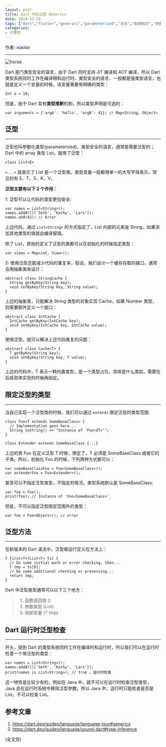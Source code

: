 ```yaml
---
layout: post
title: Dart 中的泛型 Generics
date: 2019-12-28
tags: ["dart","flutter","generics","parameterized","日志","前端知识","参数化类型","客户端开发知识","泛型","编程","计算机基础知识","跨平台"]
categories:
- 计算机
---
```


作者: xiaobo

* * *

![horse](photo-1460999158988-6f0380f81f4d?ixlib=rb-1.2.1&ixid=eyJhcHBfaWQiOjEyMDd9&auto=format&fit=crop&w=1350&q=80 "horse")

Dart 是门类型安全的语言，由于 Dart 同时支持 JIT 编译和 AOT 编译，所以 Dart 类型系统同时工作在编译期和运行时。类型安全的语言，一般都是强类型语言，也就是定义一个变量的时候，该变量需要有明确的类型：

    Int a = 10;

但是，由于 Dart 具有**类型推断**机制，所以类型声明是可选的：

    var arguments = {'argA': 'hello', 'argB': 42}; // Map<String, Object>

## 泛型

* * *

泛型也叫参数化类型(parameterized)，类型安全的语言，通常是需要泛型的；Dart 中的 array 类型 List，就用了泛型：

    class List<E>

`<...>` 就表示了 List 是一个泛型类。类型变量一般都用单一的大写字母表示，常见的有 E、T、S、K、V。

**泛型主要有以下 2 个作用：**

1: 泛型可以让代码的类型更加安全:

    var names = List<String>();
    names.addAll(['Seth', 'Kathy', 'Lars']);
    names.add(42); // Error

上边代码，通过 `List<String>` 的方式指定了，List 内部的元素是 String，如果添加其他类型的值就会编译报错。

除了 List，其他的定义了泛型的类都可以在初始化的时候指定类型：

    var views = Map<int, View>();

2: 使用泛型还能减少代码的重复率，假设，我们设计一个缓存存取的接口，通常会用抽象类来设计：

    abstract class StringCache {
      String getByKey(String key);
      void setByKey(String key, String value);
    }

上边的抽象类，只能解决 String 类型的对象实现 Cache，如果 Number 类型，则需要额外定义一个接口：

    abstract class IntCache {
      IntCache getByKey(IntCache key);
      void setByKey(IntCache key, IntCache value);
    }

使用泛型，就可以解决上述代码重复的问题：

    abstract class Cache<T> {
      T getByKey(String key);
      void setByKey(String key, T value);
    }

上边的代码中，T 表示一种内置类型，是一个类型占位，具体是什么类型，需要在后续具体实现的时候再指定。

## 限定泛型的类型

* * *

当自己实现一个泛型类的时候，我们可以通过 `extends` 限定泛型的类型范围:

    class Foo<T extends SomeBaseClass> {
      // Implementation goes here...
      String toString() => "Instance of 'Foo<$T>'";
    }

    class Extender extends SomeBaseClass {...}

上边的类 Foo 在定义泛型 T 时候，限定了，T 必须是 SomeBaseClass 或者它的子类。所以，初始化 Foo 的时候，下列两种方式都可以：

    var someBaseClassFoo = Foo<SomeBaseClass>();
    var extenderFoo = Foo<Extender>();

甚至可以不指定泛型类型，不指定的情况，类型系统默认是 SomeBaseClass:

    var foo = Foo();
    print(foo); // Instance of 'Foo<SomeBaseClass>'

但是，不可以指定泛型限定范围外的类型：

    var foo = Foo<Object>(); // error

## 泛型方法

* * *

在新版本的 Dart 语法中，泛型被运行定义在方法上：

    T first<T>(List<T> ts) {
      // Do some initial work or error checking, then...
      T tmp = ts[0];
      // Do some additional checking or processing...
      return tmp;
    }

Dart 中泛型类型通常可以以下三个地方：

> 1.  函数返回值 (<T>)
> 2.  参数类型 (List<T>)
> 3.  局部变量  (T tmp)

## Dart 运行时泛型检查

* * *

开头，提到 Dart 的类型系统同时工作在编译时和运行时，所以我们可以在运行时检查一个带泛型的类型：

    var names = List<String>();
    names.addAll(['Seth', 'Kathy', 'Lars']);
    print(names is List<String>); // true ，运行时检查

这一特性是比较少有的，例如在 Java 中，就不可以在运行时检查泛型类型，Java 会在运行时系统中移除泛型参数。所以 Java 中，运行时只能检查是否是 List，不可以检查 List<String>。

## 参考文章

1.  https://dart.dev/guides/language/language-tour#generics
2.  https://dart.dev/guides/language/sound-dart#type-inference

(全文完)